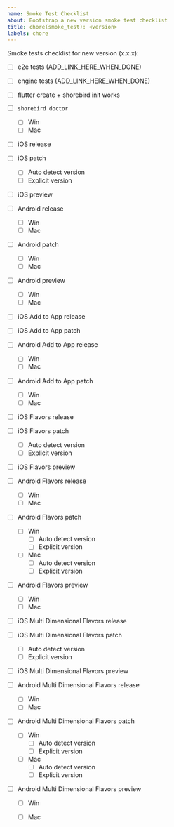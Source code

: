 ```yaml
---
name: Smoke Test Checklist
about: Bootstrap a new version smoke test checklist
title: chore(smoke_test): <version>
labels: chore
---
```


Smoke tests checklist for new version (x.x.x):

- [ ] e2e tests (ADD_LINK_HERE_WHEN_DONE)
- [ ] engine tests (ADD_LINK_HERE_WHEN_DONE)
- [ ] flutter create + shorebird init works

- [ ] `shorebird doctor`
    - [ ] Win
    - [ ] Mac

- [ ] iOS release
- [ ] iOS patch
    - [ ] Auto detect version
    - [ ] Explicit version
- [ ] iOS preview

- [ ] Android release
    - [ ] Win
    - [ ] Mac
- [ ] Android patch
    - [ ] Win
    - [ ] Mac
- [ ] Android preview
    - [ ] Win
    - [ ] Mac

- [ ] iOS Add to App release
- [ ] iOS Add to App patch

- [ ] Android Add to App release
    - [ ] Win
    - [ ] Mac
- [ ] Android Add to App patch
    - [ ] Win
    - [ ] Mac

- [ ] iOS Flavors release
- [ ] iOS Flavors patch
    - [ ] Auto detect version
    - [ ] Explicit version

- [ ] iOS Flavors preview

- [ ] Android Flavors release
    - [ ] Win
    - [ ] Mac
- [ ] Android Flavors patch
    - [ ] Win
      - [ ] Auto detect version
      - [ ] Explicit version
    - [ ] Mac
      - [ ] Auto detect version
      - [ ] Explicit version
- [ ] Android Flavors preview
    - [ ] Win
    - [ ] Mac
   
- [ ] iOS Multi Dimensional Flavors release
- [ ] iOS Multi Dimensional Flavors patch
    - [ ] Auto detect version
    - [ ] Explicit version

- [ ] iOS Multi Dimensional Flavors preview

- [ ] Android Multi Dimensional Flavors release
    - [ ] Win
    - [ ] Mac
- [ ] Android Multi Dimensional Flavors patch
    - [ ] Win
      - [ ] Auto detect version
      - [ ] Explicit version
    - [ ] Mac
      - [ ] Auto detect version
      - [ ] Explicit version
- [ ] Android Multi Dimensional Flavors preview
    - [ ] Win
    - [ ] Mac
 
